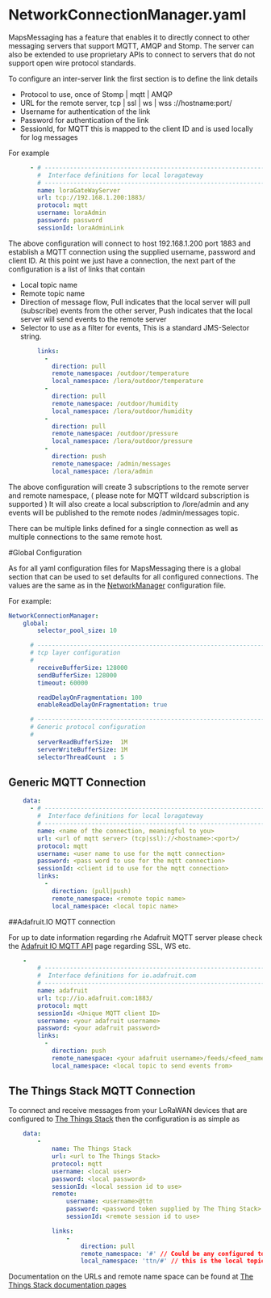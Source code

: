 # NetworkConnectionManager.yaml

MapsMessaging has a feature that enables it to directly connect to other messaging servers that support MQTT, AMQP and Stomp. The server can also be extended to use proprietary APIs to connect to servers that do not support open wire protocol standards.

To configure an inter-server link the first section is to define the link details

* Protocol to use, once of  Stomp | mqtt | AMQP 
* URL for the remote server, tcp | ssl | ws | wss ://hostname:port/
* Username for authentication of the link
* Password for authentication of the link
* SessionId, for MQTT this is mapped to the client ID and is used locally for log messages

For example

```yaml
      - # ---------------------------------------------------------------------------------------------------------
        #  Interface definitions for local loragateway
        # ---------------------------------------------------------------------------------------------------------
        name: loraGateWayServer
        url: tcp://192.168.1.200:1883/
        protocol: mqtt
        username: loraAdmin
        password: password
        sessionId: loraAdminLink
```

The above configuration will connect to host 192.168.1.200 port 1883 and establish a MQTT connection using the supplied username, password and client ID.
At this point we just have a connection, the next part of the configuration is a list of links that contain 

* Local topic name
* Remote topic name
* Direction of message flow, Pull indicates that the local server will pull (subscribe) events from the other server, Push indicates that the local server will send events to the remote server
* Selector to use as a filter for events, This is a standard JMS-Selector string.

```yaml
        links:
          -
            direction: pull 
            remote_namespace: /outdoor/temperature
            local_namespace: /lora/outdoor/temperature
          -
            direction: pull
            remote_namespace: /outdoor/humidity
            local_namespace: /lora/outdoor/humidity
          -
            direction: pull
            remote_namespace: /outdoor/pressure
            local_namespace: /lora/outdoor/pressure
          -
            direction: push
            remote_namespace: /admin/messages
            local_namespace: /lora/admin
```
The above configuration will create 3 subscriptions to the remote server and remote namespace, ( please note for MQTT wildcard subscription is supported )
It will also create a local subscription to /lore/admin and any events will be published to the remote nodes /admin/messages topic.

There can be multiple links defined for a single connection as well as multiple connections to the same remote host.



#Global Configuration

As for all yaml configuration files for MapsMessaging there is a global section that can be used to set defaults for all configured connections. The values are the same as in the [NetworkManager](NetworkManager_Config.md) configuration file.

For example:

```yaml
NetworkConnectionManager:
    global:
        selector_pool_size: 10

      # ---------------------------------------------------------------------------------------------------------
      # tcp layer configuration
      #
        receiveBufferSize: 128000
        sendBufferSize: 128000
        timeout: 60000

        readDelayOnFragmentation: 100
        enableReadDelayOnFragmentation: true

      # ---------------------------------------------------------------------------------------------------------
      # Generic protocol configuration
      #
        serverReadBufferSize:  1M
        serverWriteBufferSize: 1M
        selectorThreadCount  : 5
```


## Generic MQTT Connection

```yaml
    data:
      - # ---------------------------------------------------------------------------------------------------------
        #  Interface definitions for local loragateway
        # ---------------------------------------------------------------------------------------------------------
        name: <name of the connection, meaningful to you>
        url: <url of mqtt server> (tcp|ssl)://<hostname>:<port>/
        protocol: mqtt
        username: <user name to use for the mqtt connection>
        password: <pass word to use for the mqtt connection>
        sessionId: <client id to use for the mqtt connection>
        links:
          -
            direction: (pull|push) 
            remote_namespace: <remote topic name>
            local_namespace: <local topic name>
```

##Adafruit.IO MQTT connection

For up to date information regarding rhe Adafruit MQTT server please check the [Adafruit IO MQTT API](https://io.adafruit.com/api/docs/mqtt.html#adafruit-io-mqtt-api) page regarding SSL, WS etc.

```yaml
    -
        # ---------------------------------------------------------------------------------------------------------
        #  Interface definitions for io.adafruit.com
        # ---------------------------------------------------------------------------------------------------------
        name: adafruit
        url: tcp://io.adafruit.com:1883/
        protocol: mqtt
        sessionId: <Unique MQTT client ID>
        username: <your adafruit username>
        password: <your adafruit password>
        links:
          -
            direction: push
            remote_namespace: <your adafruit username>/feeds/<feed_name>/json
            local_namespace: <local topic to send events from>
```

## The Things Stack MQTT Connection

To connect and receive messages from your LoRaWAN devices that are configured to [The Things Stack](https://www.thethingsindustries.com/) then the configuration is as simple as

```yaml
    data:
        -
            name: The Things Stack
            url: <url to The Things Stack>
            protocol: mqtt
            username: <local user>
            password: <local password>
            sessionId: <local session id to use>
            remote:
                username: <username>@ttn
                password: <password token supplied by The Thing Stack>
                sessionId: <remote session id to use>

            links:
                -
                    direction: pull
                    remote_namespace: '#' // Could be any configured topic 
                    local_namespace: 'ttn/#' // this is the local topic name map. Here we simply publish data below ttn/
```

Documentation on the URLs and remote name space can be found at [The Things Stack documentation pages](https://www.thethingsindustries.com/docs/integrations/mqtt/)